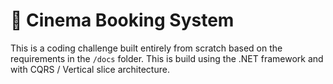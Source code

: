 # 🎥 Cinema Booking System

This is a coding challenge built entirely from scratch based on the requirements
in the `/docs` folder. This is build using the .NET framework and with CQRS / Vertical
slice architecture.